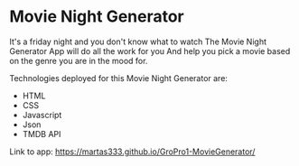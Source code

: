 # Movie Night Generator
It's a friday night and you don't know what to watch
The Movie Night Generator App will do all the work for you
And help you pick a movie based on the genre you are in the mood for.

Technologies deployed for this Movie Night Generator are:
* HTML
* CSS
* Javascript
* Json
* TMDB API


Link to app: https://martas333.github.io/GroPro1-MovieGenerator/
